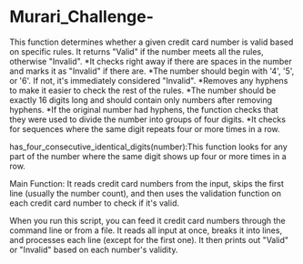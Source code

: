 # Murari_Challenge-
This function determines whether a given credit card number is valid based on specific rules.
It returns "Valid" if the number meets all the rules, otherwise "Invalid".
   *It checks right away if there are spaces in the number and marks it as "Invalid" if there are.
   *The number should begin with '4', '5', or '6'. If not, it's immediately considered "Invalid".
   *Removes any hyphens to make it easier to check the rest of the rules.
   *The number should be exactly 16 digits long and should contain only numbers after removing hyphens.
   *If the original number had hyphens, the function checks that they were used to divide the number into groups of four digits.
   *It checks for sequences where the same digit repeats four or more times in a row.
   
has_four_consecutive_identical_digits(number):This function looks for any part of the number where the same digit shows up four or more times in a row.

Main Function:  It reads credit card numbers from the input, skips the first line (usually the number count), and then uses the validation function on each credit card number to check if it's valid.

When you run this script, you can feed it credit card numbers through the command line or from a file. It reads all input at once, breaks it into lines, and processes each line (except for the first one). It then prints out "Valid" or "Invalid" based on each number's validity.
